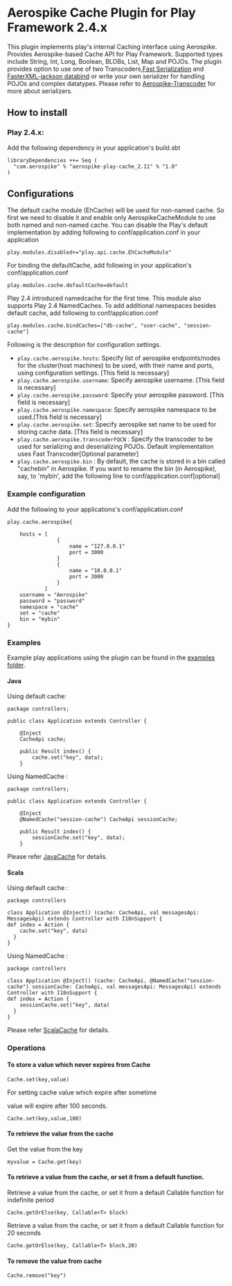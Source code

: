 # Aerospike Cache Plugin for Play Framework 2.4.x

This plugin implements play's internal Caching interface using Aerospike. Provides Aerospike-based Cache API
for Play Framework. Supported types include String, Int, Long, Boolean, BLOBs, List, Map and POJOs. 
The plugin provides option to use one of two Transcoders,[Fast Serialization](https://github.com/RuedigerMoeller/fast-serialization) 
and [FasterXML-jackson databind](https://github.com/FasterXML/jackson-databind/wiki/Serialization-Features) or write your own serializer
for handling POJOs and complex datatypes. Please refer to [Aerospike-Transcoder](https://github.com/aerospike/aerospike-java-plugins/tree/master/transcoder) for more about serializers.

## How to install

### Play 2.4.x: 

Add the following dependency in your application's build.sbt 

```
libraryDependencies ++= Seq (
  "com.aerospike" % "aerospike-play-cache_2.11" % "1.0"
) 

```
## Configurations

The default cache module (EhCache) will be used for 
non-named cache. So first we need to disable it and enable only AerospikeCacheModule to use both named and non-named
cache. You can disable the Play's default implementation by adding following to conf/application.conf in your application

```
play.modules.disabled+="play.api.cache.EhCacheModule"
```

For binding the defaultCache, add following in your application's conf/application.conf

```
play.modules.cache.defaultCache=default
```
Play 2.4 introduced namedcache for the first time. This module also supports Play 2.4 NamedCaches. To add additional namespaces besides default cache, add following 
to conf/application.conf

```
play.modules.cache.bindCaches=["db-cache", "user-cache", "session-cache"]
```



Following is the description for configuration settings.
	
* ```play.cache.aerospike.hosts```: Specify list of aerospike endpoints/nodes for the cluster(host machines) to be used, with their
	 name and ports, using configuration settings. [This field is necessary]
* ```play.cache.aerospike.username```: Specify aerospike username. [This field is necessary]
* ```play.cache.aerospike.password```: Specify your aerospike password. [This field is necessary]
* ```play.cache.aerospike.namespace```: Specify aerospike namespace to be used.[This field is necessary]
* ```play.cache.aerospike.set```: Specify aerospike set name to be used for storing cache data.  [This field is necessary]
* ```play.cache.aerospike.transcoderFQCN``` : Specify the transcoder to be used for serializing and deserializing POJOs. Default implementation uses Fast Transcoder[Optional parameter]
* ```play.cache.aerospike.bin``` : By default, the cache is stored in a bin called "cachebin" in Aerospike. If you want to rename the bin (in Aerospike), say, to 'mybin', add the following line to conf/application.conf[optional]


### Example configuration
Add the following to your applications's conf/application.conf

```
play.cache.aerospike{

	hosts = [
				{
					name = "127.0.0.1"
					port = 3000
				}
				{
					name = "10.0.0.1"
					port = 3000
				}
			]
	username = "Aerospike"
	password = "password"
	namespace = "cache"
	set = "cache"
	bin = "mybin"
}
```

### Examples
Example play applications using the plugin can be found in the [examples folder](examples).

#### Java

Using default cache:

```
package controllers;

public class Application extends Controller {

	@Inject
	CacheApi cache;

	public Result index() {
		cache.set("key", data);
	}
```

Using NamedCache :

```
package controllers;

public class Application extends Controller {

	@Inject
	@NamedCache("session-cache") CacheApi sessionCache;

	public Result index() {
		sessionCache.set("key", data);
	}
```
Please refer [JavaCache](https://www.playframework.com/documentation/2.4.x/JavaCache) for details.
#### Scala

Using default cache :

```
package controllers

class Application @Inject() (cache: CacheApi, val messagesApi: MessagesApi) extends Controller with I18nSupport {
def index = Action {
    cache.set("key", data)
  }
}
```

Using NamedCache :

```
package controllers

class Application @Inject() (cache: CacheApi, @NamedCache("session-cache") sessionCache: CacheApi, val messagesApi: MessagesApi) extends Controller with I18nSupport {
def index = Action {
    sessionCache.set("key", data)
  }
}
```
Please refer [ScalaCache](https://www.playframework.com/documentation/2.4.x/ScalaCache) for details.

### Operations

#### To store a value which never expires from Cache

```
Cache.set(key,value)
```

For setting cache value which expire after sometime

value will expire after 100 seconds.

```
Cache.set(key,value,100)
```
	
#### To retrieve the value from the cache

Get the value from the key

```
myvalue = Cache.get(key)
```

#### To retrieve a value from the cache, or set it from a default function.

Retrieve a value from the cache, or set it from a default Callable function for indefinite period

```
Cache.getOrElse(key, Callable<T> block)
```

Retrieve a value from the cache, or set it from a default Callable function for 20 seconds

```
Cache.getOrElse(key, Callable<T> block,20)
```

#### To remove the value from cache

```
Cache.remove("key")
```
